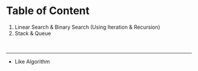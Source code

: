 # Table of Content
<ol>
  <li>Linear Search & Binary Search (Using Iteration & Recursion)</li>
  <li>Stack & Queue </li>
</ol>

<br/><hr/>
- Like Algorithm
